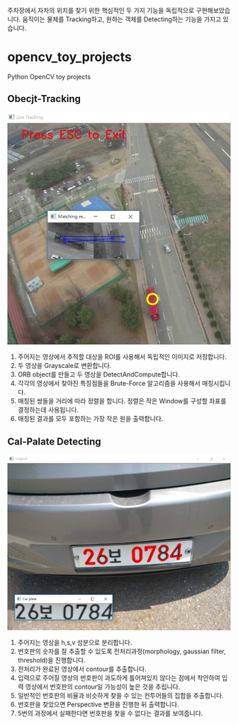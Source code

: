 주차장에서 자차의 위치를 찾기 위한 핵심적인 두 가지 기능을 독립적으로 구현해보았습니다. 움직이는 물체를 Tracking하고, 원하는 객체를 Detecting하는 기능을 가지고 있습니다. 


# opencv_toy_projects

Python OpenCV toy projects

## Obecjt-Tracking

![Object-Tracking-1](/assets/images/object-tracking-1.jpg)  

1. 주어지는 영상에서 추적할 대상을 ROI를 사용해서 독립적인 이미지로 저장합니다.
2. 두 영상을 Grayscale로 변환합니다.
3. ORB object를 만들고 두 영상을 DetectAndCompute합니다.
4. 각각의 영상에서 찾아진 특징점들을 Brute-Force 알고리즘을 사용해서 매칭시킵니다.
5. 매칭된 쌍들을 거리에 따라 정렬을 합니다. 정렬은 작은 Window를 구성할 좌표를 결정하는데 사용됩니다.
6. 매칭된 결과를 모두 포함하는 가장 작은 원을 출력합니다.

## Cal-Palate Detecting

![car-palate-detecting-1](/assets/images/car-palate-detecting-1.jpg)  

1. 주어지는 영상을 h,s,v 성분으로 분리합니다.
2. 번호판의 숫자를 잘 추출할 수 있도록 전처리과정(morphology, gaussian filter, threshold)을 진행합니다.
3. 전처리가 완료된 영상에서 contour를 추출합니다.
4. 입력으로 주어질 영상의 번호판이 과도하게 틀어져있지 않다는 점에서 착안하여 입력 영상에서 번호판의 contour일 가능성이 높은 것을 추립니다.
5. 일반적인 번호판의 비율과 비슷하게 찾을 수 있는 컨투어들의 집합을 추출합니다.
6. 번호판을 찾았으면 Perspective 변환을 진행한 뒤 출력합니다.
7. 5번의 과정에서 실패한다면 번호판을 찾을 수 없다는 결과를 보여줍니다.

